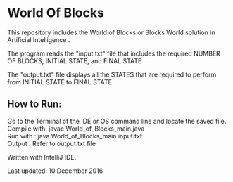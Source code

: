 # World Of Blocks

This repository includes the World of Blocks or Blocks World solution in Artificial Intelligence . <br />

The program reads the "input.txt" file that includes the required NUMBER OF BLOCKS, INITIAL STATE, and FINAL STATE  <br />

The "output.txt" file displays all the STATES that are required to perform from INITIAL STATE to FINAL STATE <br />

## How to Run:

Go to the Terminal of the IDE or OS command line and locate the saved file. <br />
Compile with: javac World_of_Blocks_main.java <br />
Run with    : java World_of_Blocks_main input.txt <br />
Output      : Refer to output.txt file <br />

Written with IntelliJ IDE. <br />

Last updated: 10 December 2016
